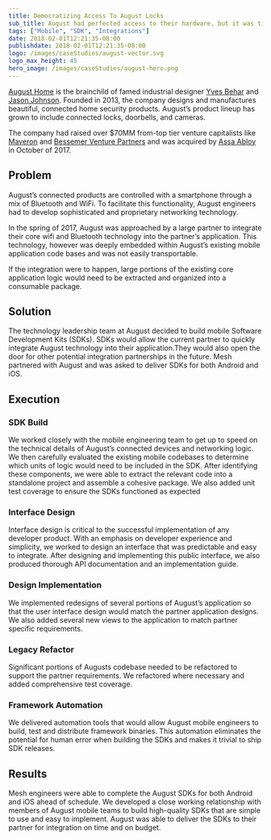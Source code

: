 ```yaml
---
title: Democratizing Access To August Locks
sub_title: August had perfected access to their hardware, but it was time to open the doors to other developers
tags: ["Mobile", "SDK", "Integrations"]
date: 2018-02-01T12:21:35-08:00
publishdate: 2018-02-01T12:21:35-08:00
logo: /images/caseStudies/august-vector.svg
logo_max_height: 45
hero_image: /images/caseStudies/august-hero.png
---
```


[August Home](http://august.com/) is the brainchild of famed industrial designer [Yves Behar](https://twitter.com/yvesbehar) and [Jason Johnson](https://twitter.com/jcjohnson). Founded in 2013, the company designs and manufactures beautiful, connected home security products. August’s product lineup has grown to include connected locks, doorbells, and cameras.

The company had raised over $70MM from-top tier venture capitalists like [Maveron](https://www.maveron.com/) and [Bessemer Venture Partners](https://www.bvp.com/) and was acquired by [Assa Abloy](https://www.assaabloy.com/en/com/) in October of 2017. 

## Problem

August’s connected products are controlled with a smartphone through a mix of Bluetooth and WiFi. To facilitate this functionality, August engineers had to develop sophisticated and proprietary networking technology.

In the spring of 2017, August was approached by a large partner to integrate their core wifi and Bluetooth technology into the partner’s application. This technology, however was deeply embedded within August’s existing mobile application code bases and was not easily transportable. 

If the integration were to happen, large portions of the existing core application logic would need to be extracted and organized into a consumable package.

## Solution

The technology leadership team at August decided to build mobile Software Development Kits (SDKs). SDKs would allow the current partner to quickly integrate August technology into their application.They would also open the door for other potential integration partnerships in the future. Mesh partnered with August and was asked to deliver SDKs for both Android and iOS. 

## Execution

### SDK Build

We worked closely with the mobile engineering team to get up to speed on the technical details of August’s connected devices and networking logic. We then carefully evaluated the existing mobile codebases to determine which units of logic would need to be included in the SDK. After identifying these components, we were able to extract the relevant code into a standalone project and assemble a cohesive package. We also added unit test coverage to ensure the SDKs functioned as expected

### Interface Design 

Interface design is critical to the successful implementation of any developer product. With an emphasis on developer experience and simplicity, we worked to design an interface that was predictable and easy to integrate. After designing and implementing this public interface, we also produced thorough API documentation and an implementation guide.

### Design Implementation 

We implemented redesigns of several portions of August’s application so that the user interface design would match the partner application designs. We also added several new views to the application to match partner specific requirements.

### Legacy Refactor

Significant portions of Augusts codebase needed to be refactored to support the partner requirements. We refactored where necessary and added comprehensive test coverage. 

### Framework Automation

We delivered automation tools that would allow August mobile engineers to build, test and distribute framework binaries. This automation eliminates the potential for human error when building the SDKs and makes it trivial to ship SDK releases.

## Results

Mesh engineers were able to complete the August SDKs for both Android and iOS ahead of schedule. We developed a close working relationship with members of August mobile teams to build high-quality SDKs that are simple to use and easy to implement. August was able to deliver the SDKs to their partner for integration on time and on budget.
